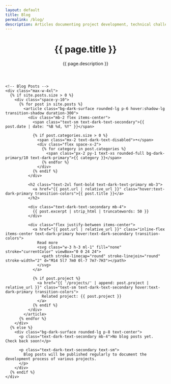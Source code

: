 ```yaml
---
layout: default
title: Blog
permalink: /blog/
description: Articles documenting project development, technical challenges, and lessons learned.
---
```


<div class="blog-page">
  <div class="container mx-auto px-4 py-12">
    <!-- Page Header -->
    <header class="max-w-3xl mb-12">
      <h1 class="text-4xl font-bold text-dark-primary mb-4">{{ page.title }}</h1>
      <p class="text-xl text-dark-text-secondary">{{ page.description }}</p>
    </header>
    
    <!-- Blog Posts -->
    <div class="max-w-4xl">
      {% if site.posts.size > 0 %}
        <div class="space-y-10">
          {% for post in site.posts %}
            <article class="bg-dark-surface rounded-lg p-6 hover:shadow-lg transition-shadow duration-300">
              <div class="mb-2 flex items-center">
                <span class="text-sm text-dark-text-secondary">{{ post.date | date: "%B %d, %Y" }}</span>
                
                {% if post.categories.size > 0 %}
                  <span class="mx-2 text-dark-text-disabled">•</span>
                  <div class="flex space-x-2">
                    {% for category in post.categories %}
                      <span class="px-2 py-1 text-xs rounded-full bg-dark-primary/10 text-dark-primary">{{ category }}</span>
                    {% endfor %}
                  </div>
                {% endif %}
              </div>
              
              <h2 class="text-2xl font-bold text-dark-text-primary mb-3">
                <a href="{{ post.url | relative_url }}" class="hover:text-dark-primary transition-colors">{{ post.title }}</a>
              </h2>
              
              <div class="text-dark-text-secondary mb-4">
                {{ post.excerpt | strip_html | truncatewords: 50 }}
              </div>
              
              <div class="flex justify-between items-center">
                <a href="{{ post.url | relative_url }}" class="inline-flex items-center text-dark-primary hover:text-dark-secondary transition-colors">
                  Read more
                  <svg class="w-3 h-3 ml-1" fill="none" stroke="currentColor" viewBox="0 0 24 24">
                    <path stroke-linecap="round" stroke-linejoin="round" stroke-width="2" d="M14 5l7 7m0 0l-7 7m7-7H3"></path>
                  </svg>
                </a>
                
                {% if post.project %}
                  <a href="{{ '/projects/' | append: post.project | relative_url }}" class="text-sm text-dark-text-secondary hover:text-dark-primary transition-colors">
                    Related project: {{ post.project }}
                  </a>
                {% endif %}
              </div>
            </article>
          {% endfor %}
        </div>
      {% else %}
        <div class="bg-dark-surface rounded-lg p-8 text-center">
          <p class="text-dark-text-secondary mb-4">No blog posts yet. Check back soon!</p>
          
          <p class="text-dark-text-secondary text-sm">
            Blog posts will be published regularly to document the development process of various projects.
          </p>
        </div>
      {% endif %}
    </div>
  </div>
</div> 